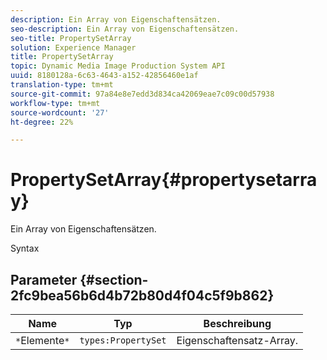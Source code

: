 ```yaml
---
description: Ein Array von Eigenschaftensätzen.
seo-description: Ein Array von Eigenschaftensätzen.
seo-title: PropertySetArray
solution: Experience Manager
title: PropertySetArray
topic: Dynamic Media Image Production System API
uuid: 8180128a-6c63-4643-a152-42856460e1af
translation-type: tm+mt
source-git-commit: 97a84e8e7edd3d834ca42069eae7c09c00d57938
workflow-type: tm+mt
source-wordcount: '27'
ht-degree: 22%

---
```



# PropertySetArray{#propertysetarray}

Ein Array von Eigenschaftensätzen.

Syntax

## Parameter {#section-2fc9bea56b6d4b72b80d4f04c5f9b862}

| Name | Typ | Beschreibung |
|---|---|---|
| `*`Elemente`*` | `types:PropertySet` | Eigenschaftensatz-Array. |

